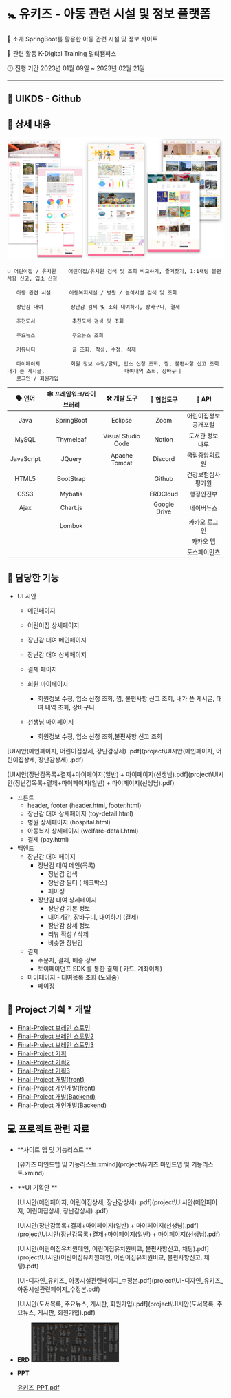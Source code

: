 <h1>🚼 유키즈 - 아동 관련 시설 및 정보 플랫폼 </h1>



🔶  소개					SpringBoot를 활용한 아동 관련 시설 및 정보 사이트

🔷  관련 활동		   K-Digital Training 멀티캠퍼스

🕛  진행 기간           2023년 01월 09일 ~ 2023년 02월 21일

------



## 🔗 UIKDS - Github

[UKIDS]: https://github.com/93backend/ukids



## 📄 상세 내용

![ukidsImg](img/ukidsImg.jpg)



``` 
💡 어린이집 / 유치원    어린이집/유치원 검색 및 조회 비교하기, 즐겨찾기, 1:1채팅 불편사항 신고, 입소 신청

   아동 관련 시설      아동복지시설 / 병원 / 놀이시설 검색 및 조회

   장난감 대여         장난감 검색 및 조회 대여하기, 장바구니, 결제

   추천도서            추천도서 검색 및 조회

   주요뉴스            주요뉴스 조회

   커뮤니티            글 조회, 작성, 수정, 삭제

   마이페이지          회원 정보 수정/탈퇴, 입소 신청 조회, 찜, 불편사항 신고 조회 내가 쓴 게시글,                          대여내역 조회, 장바구니
   로그인 / 회원가입
```







| 🗣️ **언어** | 🕸️ **프레임워크/라이브러리** |  🛠️ **개발 도구**   | 🔱 **협업도구** |      📃  **API**      |
| :--------: | :-------------------------: | :----------------: | :------------: | :------------------: |
|    Java    |         SpringBoot          |      Eclipse       |      Zoom      | 어린이집정보공개포털 |
|   MySQL    |          Thymeleaf          | Visual Studio Code |     Notion     |   도서관 정보나루    |
| JavaScript |           JQuery            |   Apache Tomcat    |    Discord     |    국립중앙의료원    |
|   HTML5    |          BootStrap          |                    |     Github     |  건강보험심사평가원  |
|    CSS3    |           Mybatis           |                    |    ERDCloud    |      행정안전부      |
|    Ajax    |          Chart.js           |                    |  Google Drive  |      네이버뉴스      |
|            |           Lombok            |                    |                |    카카오 로그인     |
|            |                             |                    |                |      카카오 맵       |
|            |                             |                    |                |     토스페이먼츠     |



## 👧 담당한 기능

- UI 시안

  - 메인페이지

  - 어린이집 상세페이지

  - 장난감 대여 메인페이지

  - 장난감 대여 상세페이지

  - 결제 페이지

  - 회원 마이페이지

    - 회원정보 수정, 입소 신청 조회, 찜, 불편사항 신고 조회, 내가 쓴 게시글, 대여 내역 조회, 장바구니

  - 선생님 마이페이지

    - 회원정보 수정, 입소 신청 조회,불편사항 신고 조회 

 [UI시안(메인페이지, 어린이집상세, 장난감상세) .pdf](project\UI시안(메인페이지, 어린이집상세, 장난감상세) .pdf) 

 [UI시안(장난감목록+결제+마이페이지(일반) + 마이페이지(선생님).pdf](project\UI시안(장난감목록+결제+마이페이지(일반) + 마이페이지(선생님).pdf) 



- 프론트
  - header, footer (header.html, footer.html)
  - 장난감 대여 상세페이지 (toy-detail.html)
  - 병원 상세페이지 (hospital.html)
  - 아동복지 상세페이지 (welfare-detail.html)
  - 결제 (pay.html)
- 백엔드
  - 장난감 대여 페이지
    - 장난감 대여 메인(목록)
      - 장난감 검색
      - 장난감 필터 ( 체크박스)
      - 페이징
    - 장난감 대여 상세페이지
      - 장난감 기본 정보
      - 대여기간, 장바구니, 대여하기 (결제)
      - 장난감 상세 정보
      - 리뷰 작성 / 삭제
      - 비슷한 장난감
  - 결제
    - 주문자, 결제, 배송 정보
    - 토이페이먼프 SDK 를 통한 결제 ( 카드, 계좌이체)
  - 마이페이지 - 대여목록 조회 (도와줌)
    - 페이징
  
  

## 📄 Project 기획 * 개발

- [Final-Project 브레인 스토밍](ukids/Final-Project%20브레인스토밍.md)
- [Final-Project 브레인 스토밍2](ukids/Final-Project%20브레인스토밍2.md)
- [Final-Project 브레인 스토밍3](ukids/Final-Project%20브레인스토밍3.md)
- [Final-Project 기획](ukids/Final-Project%20기획.md)
- [Final-Project 기획2](ukids/Final-Project%20기획2.md)
- [Final-Project 기획3](ukids/Final-Project%20기획3.md)
- [Final-Project 개발(front)](ukids/Final-Project%20개발(front).md)
- [Final-Project 개인개발(front)](ukids/Final-Project%20개인개발(front).md)
- [Final-Project 개발(Backend)](ukids/Final-Project%20개발(Backend).md)
- [Final-Project 개인개발(Backend)](ukids/Final-Project%20개인개발(Backend).md)





## 💻 프로젝트 관련 자료

- **사이트 맵 및 기능리스트 **

  [유키즈 마인드맵 및 기능리스트.xmind](project\유키즈 마인드맵 및 기능리스트.xmind) 

  

- **UI 기획안 **

  [UI시안(메인페이지, 어린이집상세, 장난감상세) .pdf](project\UI시안(메인페이지, 어린이집상세, 장난감상세) .pdf) 

  [UI시안(장난감목록+결제+마이페이지(일반) + 마이페이지(선생님).pdf](project\UI시안(장난감목록+결제+마이페이지(일반) + 마이페이지(선생님).pdf) 

  [UI시안(어린이집유치원메인, 어린이집유치원비교, 불편사항신고, 채팅).pdf](project\UI시안(어린이집유치원메인, 어린이집유치원비교, 불편사항신고, 채팅).pdf) 

  [UI-디자인_유키즈_ 아동시설관련페이지_수정본.pdf](project\UI-디자인_유키즈_ 아동시설관련페이지_수정본.pdf) 

  [UI시안(도서목록, 주요뉴스, 게시판, 회원가입).pdf](project\UI시안(도서목록, 주요뉴스, 게시판, 회원가입).pdf) 



- **ERD**
  <img src="img/유키즈 erd.png" alt="유키즈 erd" style="zoom:20%;" />



- **PPT**

 	 [유키즈_PPT.pdf](project\유키즈_PPT.pdf) 
